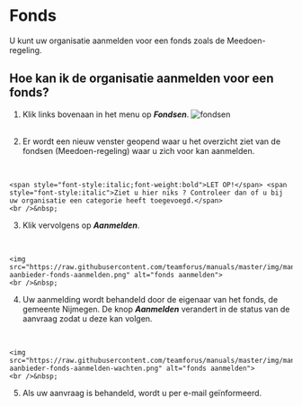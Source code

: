 # Fonds

U kunt uw organisatie aanmelden voor een fonds zoals de Meedoen-regeling.

## Hoe kan ik de organisatie aanmelden voor een fonds?

1.   Klik links bovenaan in het menu op **_Fondsen_**.
    <img src="https://raw.githubusercontent.com/teamforus/manuals/master/img/manual-aanbieder-fondsen.png" alt="fondsen" style="max-width:300px">
    <br />&nbsp;

2.  Er wordt een nieuw venster geopend waar u het overzicht ziet van de fondsen (Meedoen-regeling) waar u zich voor kan aanmelden.
<br />

    <span style="font-style:italic;font-weight:bold">LET OP!</span> <span style="font-style:italic">Ziet u hier niks ? Controleer dan of u bij uw organisatie een categorie heeft toegevoegd.</span>
    <br />&nbsp;

3.  Klik vervolgens op **_Aanmelden_**.
<br />

    <img src="https://raw.githubusercontent.com/teamforus/manuals/master/img/manual-aanbieder-fonds-aanmelden.png" alt="fonds aanmelden">
    <br />&nbsp;

4.  Uw aanmelding wordt behandeld door de eigenaar van het fonds, de gemeente Nijmegen. De knop **_Aanmelden_** verandert in de status van de aanvraag zodat u deze kan volgen.
<br />

    <img src="https://raw.githubusercontent.com/teamforus/manuals/master/img/manual-aanbieder-fonds-aanmelden-wachten.png" alt="fonds aanmelden">
    <br />&nbsp;

5.  Als uw aanvraag is behandeld, wordt u per e-mail geïnformeerd.
<br />&nbsp;
